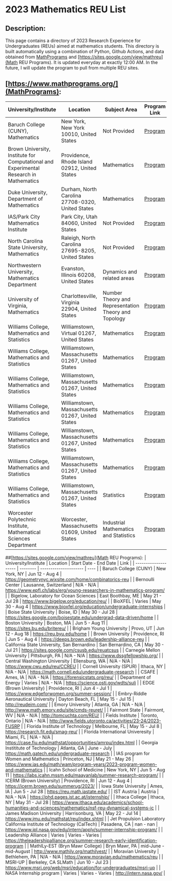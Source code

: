 # 2023 Mathematics REU List
## Description: 
This page contains a directory of 2023 Research Experience for Undergraduates (REUs) aimed at mathematics students. This directory is built automatically using a combination of Python, Github Actions, and data obtained from [MathPrograms](https://www.mathprograms.org) and [https://sites.google.com/view/mathreu](Math REU Programs). It is updated everyday at exactly 12:00 AM. In the future, I will update the program to pull from multiple REU sites.
## [https://www.mathprograms.org/](MathPrograms): 
| University/Institute | Location | Subject Area | Program Link | Application Link | Deadline |
| -------------------- | -------- | ------------ | ------------ | ---------------- | -------- |
| Baruch College (CUNY), Mathematics  | New York, New York 10010, United States  | Not Provided | [Program](https://geometrynyc.wixsite.com/home/combinatorics-reu) | [Apply](https://www.mathprograms.org/db/82/1371/apply) | 2023/02/15 11:59PM | 
| Brown University, Institute for Computational and Experimental Research in Mathematics  | Providence, Rhode Island 02912, United States  | Mathematics | [Program](https://icerm.brown.edu/summerug/2023) | [Apply](https://www.mathprograms.org/db/ICERM/1339/apply) | Not Provided | 
| Duke University, Department of Mathematics  | Durham, North Carolina 27708-0320, United States  | Mathematics | [Program](http://math.duke.edu/undergraduate/pruv) | [Apply](https://www.mathprograms.org/db/Duke/1337/apply) | Not Provided | 
| IAS/Park City Mathematics Institute  | Park City, Utah 84060, United States  | Not Provided | [Program](https://ias.edu/pcmi) | [Apply](https://www.mathprograms.org/db/PCMI/1366/apply) | 2023/01/31 11:59PM | 
| North Carolina State University, Mathematics  | Raleigh, North Carolina 27695-8205, United States  | Not Provided | [Program](https://drums.wordpress.ncsu.edu/) | [Apply](https://www.mathprograms.org/db/NCSU/1361/apply) | 2023/02/15 11:59PM | 
| Northwestern University, Mathematics Department  | Evanston, Illinois 60208, United States  | Dynamics and related areas | [Program](https://sites.northwestern.edu/dynamicsrtg/reu-summer-2023/) | [Apply](https://www.mathprograms.org/db/68/1372/apply) | 2023/02/10 11:59PM | 
| University of Virginia, Mathematics  | Charlottesville, Virginia 22904, United States  | Number Theory and Representation Theory and Topology | [Program](https://uva.theopenscholar.com/reu/program) | [Apply](https://www.mathprograms.org/db/114/1309/apply) | 2023/02/15 11:59PM | 
| Williams College, Mathematics and Statistics  | Williamstown, Virtual 01267, United States  | Mathematics | [Program](https://geometrynyc.wixsite.com/polymathreu) | [Apply](https://www.mathprograms.org/db/SMALLREU/1352/apply) | 2023/04/03 11:59PM | 
| Williams College, Mathematics and Statistics  | Williamstown, Massachusetts 01267, United States  | Mathematics | [Program](http://math.williams.edu/small/) | [Apply](https://www.mathprograms.org/db/SMALLREU/1353/apply) | 2023/02/10 11:59PM | 
| Williams College, Mathematics and Statistics  | Williamstown, Massachusetts 01267, United States  | Mathematics | [Program](http://math.williams.edu/small/) | [Apply](https://www.mathprograms.org/db/SMALLREU/1357/apply) | 2023/02/01 11:59PM | 
| Williams College, Mathematics and Statistics  | Williamstown, Massachusetts 01267, United States  | Mathematics | [Program](http://math.williams.edu/small/) | [Apply](https://www.mathprograms.org/db/SMALLREU/1360/apply) | 2023/02/01 11:59PM | 
| Williams College, Mathematics and Statistics  | Williamstown, Massachusetts 01267, United States  | Mathematics | [Program](http://math.williams.edu/small/) | [Apply](https://www.mathprograms.org/db/SMALLREU/1355/apply) | 2023/02/01 11:59PM | 
| Williams College, Mathematics and Statistics  | Williamstown, Massachusetts 01267, United States  | Mathematics | [Program](http://math.williams.edu/small/) | [Apply](https://www.mathprograms.org/db/SMALLREU/1354/apply) | 2023/02/01 11:59PM | 
| Williams College, Mathematics and Statistics  | Williamstown, Massachusetts 01267, United States  | Statistics | [Program](http://math.williams.edu/small/) | [Apply](https://www.mathprograms.org/db/SMALLREU/1356/apply) | 2023/02/01 11:59PM | 
| Worcester Polytechnic Institute, Mathematical Sciences Department  | Worcester, Massachusetts 01609, United States  | Industrial Mathematics and Statistics | [Program](http://www.wpi.edu/+CIMSREU) | [Apply](https://www.mathprograms.org/db/86/1370/apply) | (posted 2022/11/01, listed until 2023/05/01) | 

##[https://sites.google.com/view/mathreu](Math REU Programs): 
| University/Institute | Location | Start Date - End Date | Link |
| -------------------- | -------- | --------------------- | ---- |
| Baruch College (CUNY) | New York, NY | Jun 12 - Aug 4 | https://geometrynyc.wixsite.com/home/combinatorics-reu
 | 
| Bernoulli Center | Lausanne, Switzerland | N/A - N/A | https://www.epfl.ch/labs/erg/young-researchers-in-mathematics-program/ | 
| Bigelow, Laboratory for Ocean Sciences | East Boothbay, ME | May 21 - Jul 28 | https://www.bigelow.org/education/reu/ | 
| BioXFEL | Varies | May 30 - Aug 4 | https://www.bioxfel.org/education/undergraduate-internships | 
| Boise State University | Boise, ID | May 30 - Jul 28 | https://sites.google.com/boisestate.edu/undergrad-data-driven/home | 
| Boston University | Boston, MA | Jun 5 - Aug 11 | https://sites.bu.edu/britereu/ | 
| Brigham Young University | Provo, UT | Jun 12 - Aug 18 | https://reu.byu.edu/home | 
| Brown University | Providence, RI | Jun 5 - Aug 4 | https://deeps.brown.edu/leadership-alliance-reu | 
| California State University, San Bernardino | San Bernardino, CA | May 30 - Jul 21 | https://sites.google.com/csusb.edu/reuatcsus | 
| Carnegie Mellon University | Pittsburgh, PA | N/A - N/A | https://www.dssgfellowship.org/ | 
| Central Washington University | Ellensburg, WA | N/A - N/A | https://www.cwu.edu/reu/CCREU | 
| Cornell University (SPUR) | Ithaca, NY | N/A - N/A | https://math.cornell.edu/undergraduate-research | 
| CSAFE | Ames, IA | N/A - N/A | https://forensicstats.org/reu/ | 
| Department of Energy | Varies | N/A - N/A | https://science.osti.gov/wdts/suli | 
| EDGE (Brown University) | Providence, RI | Jun 4 - Jul 1 | https://www.edgeforwomen.org/summer-session/ | 
| Embry-Riddle Aeronautical University | Dayton Beach, FL | May 15 - Jul 15 | http://reudeim.com/ | 
| Emory University | Atlanta, GA | N/A - N/A | http://www.math.emory.edu/site/cmds-reuret/ | 
| Fairmont State | Fairmont, WV | N/A - N/A | http://tomcuchta.com/REU/ | 
| Fields Institute  | Toronto, Ontario | N/A - N/A | http://www.fields.utoronto.ca/activities/23-24/2023-FUSRP | 
| Florida Institute of Technology | Melbourne, FL | May 15 - Jul 8 | https://research.fit.edu/smag-reu/ | 
| Florida International Univeresity | Miami, FL | N/A - N/A | https://case.fiu.edu/mathstat/opportunities/amrpu/index.html | 
| Georgia Instititute of Technology | Atlanta, GA | June - July | https://math.gatech.edu/undergraduate-research | 
| IAS program for Women and Mathematics | Princeton, NJ | May 21 - May 26 | https://www.ias.edu/math/wam/program-years/2023-program-women-and-mathematics
 | 
| Icahn School of Medicine | New York, NY | Jun 5 - Aug 11 | https://labs.icahn.mssm.edu/maayanlab/summer-research-program/ | 
| ICERM (Brown University) | Providence, RI | Jun 12 - Aug 4 | https://icerm.brown.edu/summerug/2023/ | 
| Iowa State University | Ames, IA | Jun 5 - Jul 28 | https://reu.math.iastate.edu/ | 
| IST Austria | Austria | N/A - N/A | https://phd.pages.ist.ac.at/isternship/ | 
| Ithaca College | Ithaca, NY | May 31 - Jul 28 | https://www.ithaca.edu/academics/school-humanities-and-sciences/mathematics/nsf-reu-dynamical-systems-ic | 
| James Madison University | Harrisonburg, VA | May 22 - Jul 14 | https://www.jmu.edu/mathstat/reu/index.shtml | 
| Jet Propulsion Laboratory
California Institute of Technology (CalTech) | Pasadena, CA | nan - nan | https://www.jpl.nasa.gov/edu/intern/apply/summer-internship-program/ | 
| Leadership Alliance | Varies | Varies - Varies | https://theleadershipalliance.org/summer-research-early-identification-program | 
| MathILy-EST (Bryn Mawr College) | Bryn Mawr, PA | mid-June - mid-August | http://www.mathily.org/mathilyest/ | 
| Moravian University | Bethlehem, PA | N/A - N/A | https://www.moravian.edu/mathematics/reu | 
| MSRI-UP | Berkeley, CA
SLMath | Jun 10 - Jul 23 | https://www.msri.org/web/msri/education/for-undergraduates/msri-up | 
| NASA Internship program | Varies | Varies - Varies | http://intern.nasa.gov/ | 
